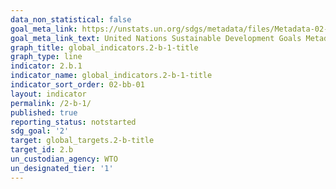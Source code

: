 ```yaml
---
data_non_statistical: false
goal_meta_link: https://unstats.un.org/sdgs/metadata/files/Metadata-02-0B-01.pdf
goal_meta_link_text: United Nations Sustainable Development Goals Metadata (pdf 232kB)
graph_title: global_indicators.2-b-1-title
graph_type: line
indicator: 2.b.1
indicator_name: global_indicators.2-b-1-title
indicator_sort_order: 02-bb-01
layout: indicator
permalink: /2-b-1/
published: true
reporting_status: notstarted
sdg_goal: '2'
target: global_targets.2-b-title
target_id: 2.b
un_custodian_agency: WTO
un_designated_tier: '1'
---
```

